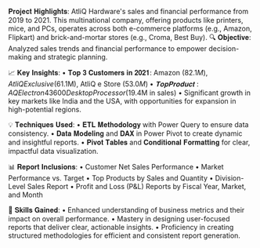  𝐏𝐫𝐨𝐣𝐞𝐜𝐭 𝐇𝐢𝐠𝐡𝐥𝐢𝐠𝐡𝐭𝐬:
 AtliQ Hardware's sales and financial performance from 2019 to 2021. 
 This multinational company, offering products like printers, mice, and PCs, operates across both e-commerce platforms (e.g., Amazon, Flipkart) 
 and brick-and-mortar stores (e.g., Croma, Best Buy).
🔍 𝐎𝐛𝐣𝐞𝐜𝐭𝐢𝐯𝐞: Analyzed sales trends and financial performance to empower decision-making and strategic planning.

📈 𝐊𝐞𝐲 𝐈𝐧𝐬𝐢𝐠𝐡𝐭𝐬:
• 𝐓𝐨𝐩 𝟑 𝐂𝐮𝐬𝐭𝐨𝐦𝐞𝐫𝐬 𝐢𝐧 𝟐𝟎𝟐𝟏: Amazon ($82.1M), AtliQ Exclusive ($61.1M), AtliQ e Store ($53.0M)
• 𝐓𝐨𝐩 𝐏𝐫𝐨𝐝𝐮𝐜𝐭: AQ Electron 4 3600 Desktop Processor ($19.4M in sales)
• Significant growth in key markets like India and the USA, with opportunities for expansion in high-potential regions.

💡 𝐓𝐞𝐜𝐡𝐧𝐢𝐪𝐮𝐞𝐬 𝐔𝐬𝐞𝐝:
• 𝐄𝐓𝐋 𝐌𝐞𝐭𝐡𝐨𝐝𝐨𝐥𝐨𝐠𝐲 with Power Query to ensure data consistency.
• 𝐃𝐚𝐭𝐚 𝐌𝐨𝐝𝐞𝐥𝐢𝐧𝐠 and 𝐃𝐀𝐗 in Power Pivot to create dynamic and insightful reports.
• 𝐏𝐢𝐯𝐨𝐭 𝐓𝐚𝐛𝐥𝐞𝐬 and 𝐂𝐨𝐧𝐝𝐢𝐭𝐢𝐨𝐧𝐚𝐥 𝐅𝐨𝐫𝐦𝐚𝐭𝐭𝐢𝐧𝐠 for clear, impactful data visualization.

📊 𝐑𝐞𝐩𝐨𝐫𝐭 𝐈𝐧𝐜𝐥𝐮𝐬𝐢𝐨𝐧𝐬:
• Customer Net Sales Performance
• Market Performance vs. Target
• Top Products by Sales and Quantity
• Division-Level Sales Report
• Profit and Loss (P&L) Reports by Fiscal Year, Market, and Month

🔨 𝐒𝐤𝐢𝐥𝐥𝐬 𝐆𝐚𝐢𝐧𝐞𝐝:
• Enhanced understanding of business metrics and their impact on overall performance.
• Mastery in designing user-focused reports that deliver clear, actionable insights.
• Proficiency in creating structured methodologies for efficient and consistent report generation.
